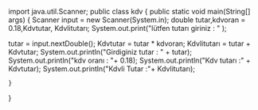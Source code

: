 
import java.util.Scanner;
public class kdv {
    public static void main(String[] args) {
Scanner input = new Scanner(System.in);
double  tutar,kdvoran = 0.18,Kdvtutar, Kdvlitutarı;
System.out.print("lütfen tutarı giriniz : " );



tutar = input.nextDouble();
        Kdvtutar = tutar * kdvoran;
        Kdvlitutarı = tutar + Kdvtutar;
System.out.println("Girdiginiz tutar : " + tutar);
System.out.println("kdv oranı : "+ 0.18);
System.out.println("Kdv tutarı :" + Kdvtutar);
System.out.println("Kdvli Tutar  :"+ Kdvlitutarı);


    }
}
